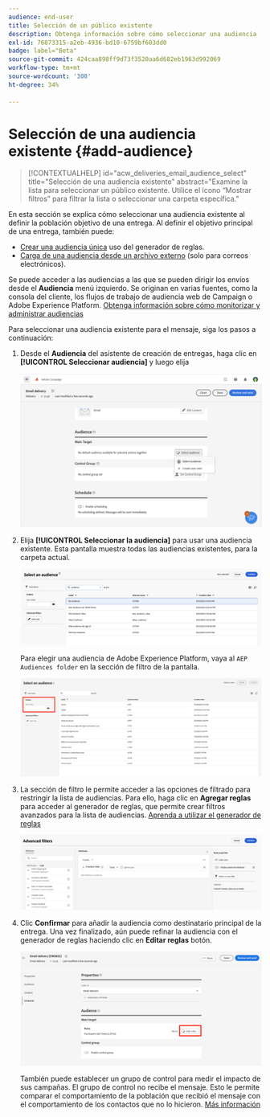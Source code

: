 ```yaml
---
audience: end-user
title: Selección de un público existente
description: Obtenga información sobre cómo seleccionar una audiencia
exl-id: 76873315-a2eb-4936-bd10-6759bf603dd0
badge: label="Beta"
source-git-commit: 424caa898ff9d73f3520aa6d682eb1963d992069
workflow-type: tm+mt
source-wordcount: '308'
ht-degree: 34%

---
```



# Selección de una audiencia existente {#add-audience}

>[!CONTEXTUALHELP]
>id="acw_deliveries_email_audience_select"
>title="Selección de una audiencia existente"
>abstract="Examine la lista para seleccionar un público existente. Utilice el icono “Mostrar filtros” para filtrar la lista o seleccionar una carpeta específica."

En esta sección se explica cómo seleccionar una audiencia existente al definir la población objetivo de una entrega. Al definir el objetivo principal de una entrega, también puede:

* [Crear una audiencia única](one-time-audience.md) uso del generador de reglas.
* [Carga de una audiencia desde un archivo externo](file-audience.md) (solo para correos electrónicos).

Se puede acceder a las audiencias a las que se pueden dirigir los envíos desde el **Audiencia** menú izquierdo. Se originan en varias fuentes, como la consola del cliente, los flujos de trabajo de audiencia web de Campaign o Adobe Experience Platform. [Obtenga información sobre cómo monitorizar y administrar audiencias](manage-audience.md)

Para seleccionar una audiencia existente para el mensaje, siga los pasos a continuación:

1. Desde el **Audiencia** del asistente de creación de entregas, haga clic en **[!UICONTROL Seleccionar audiencia]** y luego elija

   ![](assets/create-audience.png)

1. Elija **[!UICONTROL Seleccionar la audiencia]** para usar una audiencia existente. Esta pantalla muestra todas las audiencias existentes, para la carpeta actual.

   ![](assets/create-audience2.png)

   Para elegir una audiencia de Adobe Experience Platform, vaya al `AEP Audiences folder` en la sección de filtro de la pantalla.

   ![](assets/select-audience-folder.png)

1. La sección de filtro le permite acceder a las opciones de filtrado para restringir la lista de audiencias. Para ello, haga clic en **Agregar reglas** para acceder al generador de reglas, que permite crear filtros avanzados para la lista de audiencias. [Aprenda a utilizar el generador de reglas](segment-builder.md)

   ![](assets/create-audience4.png)

1. Clic **Confirmar** para añadir la audiencia como destinatario principal de la entrega. Una vez finalizado, aún puede refinar la audiencia con el generador de reglas haciendo clic en **Editar reglas** botón.

   ![](assets/refine-audience.png)

   También puede establecer un grupo de control para medir el impacto de sus campañas. El grupo de control no recibe el mensaje. Esto le permite comparar el comportamiento de la población que recibió el mensaje con el comportamiento de los contactos que no lo hicieron. [Más información](control-group.md)
